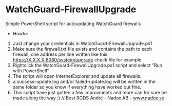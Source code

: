 # WatchGuard-FirewallUpgrade
Simple PowerShell script for autoupdating WatchGuard firewalls
- Howto:
1) Just change your credentials in WatchGuard-FirewallUpgrade.ps1
2) Make sure the firewall.txt file exists and contains the path to each firewall,
   one address per line written like this https://X.X.X.X:8080/system/upgrade
   check file for example.
3) Rightclick the WatchGuard-FirewallUpgrade.ps1 script and select "Run with PowerShell"
4) The script will open InternetExplorer and update all firewalls.
5) a success-update.log and/or failed-update.log will be written in the same
   folder so you know if everything have worked out fine.
6) This script have just gotten a few improvments and more can for sure be made along the way ;)
// Best RGDS André - Nadox AB - www.nadox.se

